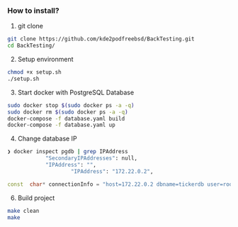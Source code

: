 ### How to install?
1. git clone
```.sh
git clone https://github.com/kde2podfreebsd/BackTesting.git
cd BackTesting/
```
2. Setup environment
```.sh
chmod +x setup.sh
./setup.sh
``` 

3. Start docker with PostgreSQL Database
```.sh
sudo docker stop $(sudo docker ps -a -q)
sudo docker rm $(sudo docker ps -a -q)
docker-compose -f database.yaml build
docker-compose -f database.yaml up
``` 

4.  Change database IP
```.sh
❯ docker inspect pgdb | grep IPAddress
            "SecondaryIPAddresses": null,
            "IPAddress": "",
                    "IPAddress": "172.22.0.2",
``` 
```.cpp
const  char* connectionInfo = "host=172.22.0.2 dbname=tickerdb user=root password=root";
```

6. Build project
```.sh
make clean
make
```  
